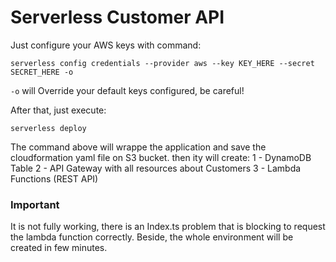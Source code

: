 # Serverless Customer API

Just configure your AWS keys with command:

```
serverless config credentials --provider aws --key KEY_HERE --secret SECRET_HERE -o 
```

`-o` will Override your default keys configured, be careful!

After that, just execute:

```
serverless deploy
```

The command above will wrappe the application and save the cloudformation yaml file on S3 bucket. then ity will create:
1 - DynamoDB Table
2 - API Gateway with all resources about Customers
3 - Lambda Functions (REST API)

### Important

It is not fully working, there is an Index.ts problem that is blocking to request the lambda function correctly. 
Beside, the whole environment will be created in few minutes.
